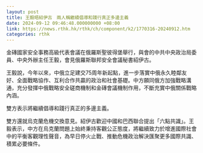 ```yaml
---
layout: post
title: 王毅晤紹伊古　兩人稱繼續倡導和踐行真正多邊主義
date: 2024-09-12 09:46:48.000000000 +08:00
link: https://news.rthk.hk/rthk/ch/component/k2/1770316-20240912.htm
categories: rthk
---
```


金磚國家安全事務高級代表會議在俄羅斯聖彼得堡舉行，與會的中共中央政治局委員、中央外辦主任王毅，會見俄羅斯聯邦安全會議秘書紹伊古。

王毅說，今年以來，中俄立足建交75周年新起點，進一步落實中俄永久睦鄰友好、全面戰略協作、互利合作共贏的政治和社會基礎。中方願同俄方加強戰略溝通，充分發揮中俄戰略安全磋商機制和金磚會議機制作用，不斷充實中俄關係戰略內涵。 　　

雙方表示將繼續倡導和踐行真正的多邊主義。

雙方還就烏克蘭危機交換意見。紹伊古歡迎中國和巴西聯合提出「六點共識」。王毅表示，中方在烏克蘭問題上始終秉持客觀公正態度，將繼續致力於增進國際社會中的平衡客觀理性聲音，為早日停火止戰、推動危機政治解決匯聚更多國際共識、積累必要條件。
